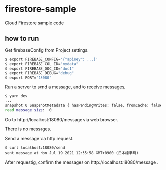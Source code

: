 # firestore-sample

Cloud Firestore sample code

## how to run

Get firebaseConfig from Project settings.

```bash
$ export FIREBASE_CONFIG='{"apiKey": ...}'
$ export FIREBASE_COL_ID="mydata"
$ export FIREBASE_DOC_ID="doc1"
$ export FIREBASE_DEBUG="debug"
$ export PORT="18080"
```

Run a server to send a message, and to receive messages.

```bash
$ yarn dev
...
snapshot 0 SnapshotMetadata { hasPendingWrites: false, fromCache: false }
read message size:  0
```

Go to http://localhost:18080/message via web browser.

There is no messages.

Send a message via http request.

```
$ curl localhost:18080/send
sent message at Mon Jul 19 2021 12:35:58 GMT+0900 (日本標準時)
```

After requestig, confirm the messages on http://localhost:18080/message .
